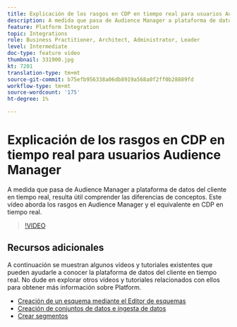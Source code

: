 ```yaml
---
title: Explicación de los rasgos en CDP en tiempo real para usuarios Audience Manager
description: A medida que pasa de Audience Manager a plataforma de datos del cliente en tiempo real, resulta útil comprender las diferencias de conceptos. Este vídeo aborda los rasgos en Audience Manager y el equivalente en CDP en tiempo real.
feature: Platform Integration
topic: Integrations
role: Business Practitioner, Architect, Administrator, Leader
level: Intermediate
doc-type: feature video
thumbnail: 331900.jpg
kt: 7201
translation-type: tm+mt
source-git-commit: b75efb956338a06db8919a568a0f2ff0b28889fd
workflow-type: tm+mt
source-wordcount: '175'
ht-degree: 1%

---
```



# Explicación de los rasgos en CDP en tiempo real para usuarios Audience Manager

A medida que pasa de Audience Manager a plataforma de datos del cliente en tiempo real, resulta útil comprender las diferencias de conceptos. Este vídeo aborda los rasgos en Audience Manager y el equivalente en CDP en tiempo real.

>[!VIDEO](https://video.tv.adobe.com/v/331900/?quality=12&learn=on)

## Recursos adicionales

A continuación se muestran algunos vídeos y tutoriales existentes que pueden ayudarle a conocer la plataforma de datos del cliente en tiempo real. No dude en explorar otros vídeos y tutoriales relacionados con ellos para obtener más información sobre Platform.

* [Creación de un esquema mediante el Editor de esquemas](https://experienceleague.adobe.com/docs/experience-platform/xdm/tutorials/create-schema-ui.html?lang=en#getting-started)
* [Creación de conjuntos de datos e ingesta de datos](https://experienceleague.adobe.com/docs/platform-learn/tutorials/data-ingestion/create-datasets-and-ingest-data.html?lang=en#data-ingestion)
* [Crear segmentos](https://experienceleague.adobe.com/docs/platform-learn/tutorials/segments/create-segments.html?lang=en#segments)
